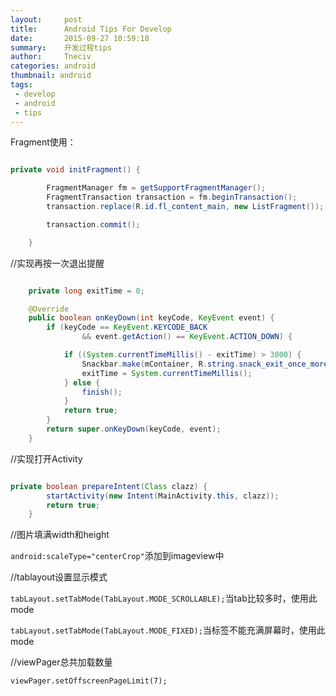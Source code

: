 ```yaml
---
layout:     post
title:      Android Tips For Develop
date:       2015-09-27 10:59:18
summary:    开发过程tips
author:     Tneciv
categories: android
thumbnail: android
tags:
 - develop
 - android
 - tips
---
```


Fragment使用：

```java

private void initFragment() {

		FragmentManager fm = getSupportFragmentManager();
		FragmentTransaction transaction = fm.beginTransaction();
		transaction.replace(R.id.fl_content_main, new ListFragment());

		transaction.commit();

	}

```

//实现再按一次退出提醒


````java

    private long exitTime = 0;

    @Override
    public boolean onKeyDown(int keyCode, KeyEvent event) {
        if (keyCode == KeyEvent.KEYCODE_BACK
                && event.getAction() == KeyEvent.ACTION_DOWN) {

            if ((System.currentTimeMillis() - exitTime) > 3000) {
                Snackbar.make(mContainer, R.string.snack_exit_once_more, Snackbar.LENGTH_LONG).show();
                exitTime = System.currentTimeMillis();
            } else {
                finish();
            }
            return true;
        }
        return super.onKeyDown(keyCode, event);
    }

````

//实现打开Activity

````java

private boolean prepareIntent(Class clazz) {
        startActivity(new Intent(MainActivity.this, clazz));
        return true;
    }

````

//图片填满width和height

``android:scaleType="centerCrop"``添加到imageview中

//tablayout设置显示模式

``tabLayout.setTabMode(TabLayout.MODE_SCROLLABLE);``当tab比较多时，使用此mode

``tabLayout.setTabMode(TabLayout.MODE_FIXED);``当标签不能充满屏幕时，使用此mode

//viewPager总共加载数量

``viewPager.setOffscreenPageLimit(7);``